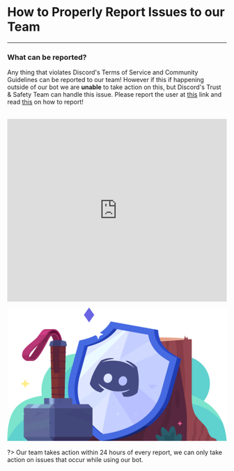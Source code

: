 # How to Properly Report Issues to our Team
---
### What can be reported?
Any thing that violates Discord's Terms of Service and Community Guidelines can be reported to our team! However if this if happening outside of our bot we are **unable** to take action on this, but Discord's Trust & Safety Team can handle this issue. Please report the user at [this](https://dis.gd/request) link and read [this](https://dis.gd/howtoreport) on how to report!

<br>

<!-- Copy and Paste Me -->
<div class="emojifiers-reporting-form" style="height: 420px; width: 100%;">
  <iframe
    src="https://emojifier.zendesk.com/hc/en-us/requests/new?ticket_form_id=360001109091"
    title="Reporting Form"
    allow="geolocation; microphone; camera; midi; vr; encrypted-media"
    style="height: 100%; width: 100%; border: 0;">
  </iframe>
</div> 

![safety](../images/safety.png)

?> Our team takes action within 24 hours of every report, we can only take action on issues that occur while using our bot.
